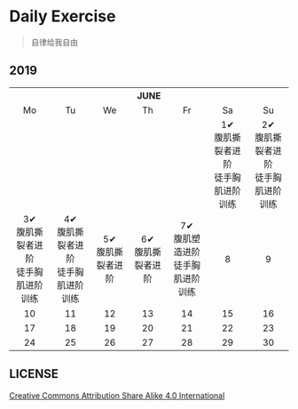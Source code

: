 # Daily Exercise
> 自律给我自由

## 2019

<table>
    <tr>
        <th colspan="7">JUNE</th>
    </tr>
    <tr align="center">
        <td>Mo</td>
        <td>Tu</td>
        <td>We</td>
        <td>Th</td>
        <td>Fr</td>
        <td>Sa</td>
        <td>Su</td>
   </tr>
  <tr align="center">
      <td></td>
      <td></td>
      <td></td>
      <td></td>
      <td></td>
      <td>1✔<br>腹肌撕裂者进阶<br>徒手胸肌进阶训练</td>
      <td>2✔<br>腹肌撕裂者进阶<br>徒手胸肌进阶训练</td>
   </tr>
  <tr align="center">
      <td>3✔<br>腹肌撕裂者进阶<br>徒手胸肌进阶训练</td>
      <td>4✔<br>腹肌撕裂者进阶<br>徒手胸肌进阶训练</td>
      <td>5✔<br>腹肌撕裂者进阶</td>
      <td>6✔<br>腹肌撕裂者进阶</td>
      <td>7✔<br>腹肌塑造进阶<br>徒手胸肌进阶训练</td>
      <td>8</td>
      <td>9</td>
   </tr>
  <tr align="center">
      <td>10</td>
      <td>11</td>
      <td>12</td>
      <td>13</td>
      <td>14</td>
      <td>15</td>
      <td>16</td>
   </tr>
  <tr align="center">
      <td>17</td>
      <td>18</td>
      <td>19</td>
      <td>20</td>
      <td>21</td>
      <td>22</td>
      <td>23</td>
   </tr>
  <tr align="center">
      <td>24</td>
      <td>25</td>
      <td>26</td>
      <td>27</td>
      <td>28</td>
      <td>29</td>
      <td>30</td>
   </tr>
</table>

## LICENSE
[Creative Commons Attribution Share Alike 4.0 International](https://github.com/yanglbme/daily-exercise/blob/master/LICENSE)
